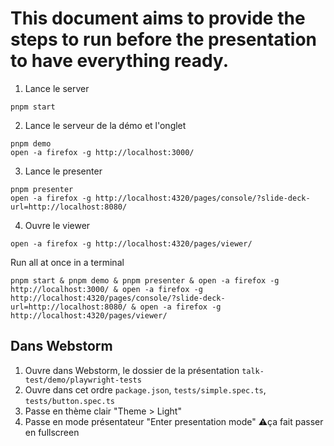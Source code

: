 # This document aims to provide the steps to run before the presentation to have everything ready.

1. Lance le server
```shell
pnpm start
```
2. Lance le serveur de la démo et l'onglet
```shell
pnpm demo
open -a firefox -g http://localhost:3000/
```

3. Lance le presenter
```shell
pnpm presenter
open -a firefox -g http://localhost:4320/pages/console/?slide-deck-url=http://localhost:8080/
```

4. Ouvre le viewer
```shell
open -a firefox -g http://localhost:4320/pages/viewer/
```


Run all at once in a terminal
```shell
pnpm start & pnpm demo & pnpm presenter & open -a firefox -g http://localhost:3000/ & open -a firefox -g http://localhost:4320/pages/console/?slide-deck-url=http://localhost:8080/ & open -a firefox -g http://localhost:4320/pages/viewer/
```

## Dans Webstorm

1. Ouvre dans Webstorm, le dossier de la présentation `talk-test/demo/playwright-tests`
2. Ouvre dans cet ordre `package.json`, `tests/simple.spec.ts`, `tests/button.spec.ts`
3. Passe en thème clair "Theme > Light"
4. Passe en mode présentateur "Enter presentation mode" ⚠️ça fait passer en fullscreen